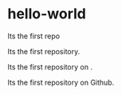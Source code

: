 # hello-world
Its the first repo

Its the first repository.

Its the first repository on .

Its the first repository on Github.
